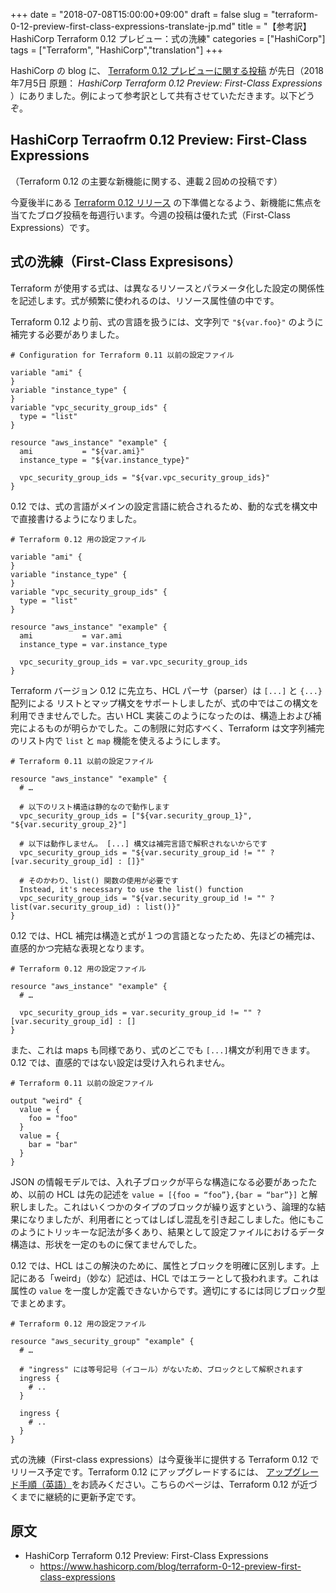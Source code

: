 ﻿+++
date = "2018-07-08T15:00:00+09:00"
draft = false
slug = "terraform-0-12-preview-first-class-expressions-translate-jp.md"
title = "【参考訳】HashiCorp Terraform 0.12 プレビュー：式の洗練" 
categories = ["HashiCorp"]
tags = ["Terraform", "HashiCorp","translation"]
+++

HashiCorp の blog に、  [Terraform 0.12 プレビューに関する投稿](terraform-0-12-preview-first-class-expressions) が先日（2018年7月5日 原題： _HashiCorp Terraform 0.12 Preview: First-Class Expressions_ ）にありました。例によって参考訳として共有させていただきます。以下どうぞ。

## HashiCorp Terraofrm 0.12 Preview: First-Class Expressions

<!--
This is the second post of the series highlighting new features in Terraform 0.12.
-->
（Terraform 0.12 の主要な新機能に関する、連載２回めの投稿です）

<!--
As part of the lead up to the release of Terraform 0.12 later this summer, we are publishing a blog post each week highlighting a new feature. The post this week is on first-class expressions.
-->
今夏後半にある [Terraform 0.12 リリース](https://pocketstudio.net/2018/07/07/cterraform-0-1-2-preview-translate-jp.md/) の下準備となるよう、新機能に焦点を当てたブログ投稿を毎週行います。今週の投稿は優れた式（First-Class Expressions）です。

<!--
First-Class Expressions
-->
## 式の洗練（First-Class Expresisons）

<!--
Terraform uses expressions to describe the relationship between different resources and to parameterize configuration. Expressions are most often used within resource attribute values.
-->
Terraform が使用する式は、は異なるリソースとパラメータ化した設定の関係性を記述します。式が頻繁に使われるのは、リソース属性値の中です。

<!--
Before Terraform 0.12, the expression language was only available in interpolation sequences within strings, like "${var.foo}".
-->
Terraform 0.12 より前、式の言語を扱うには、文字列で `"${var.foo}"` のように補完する必要がありました。

```
# Configuration for Terraform 0.11 以前の設定ファイル

variable "ami" {
}
variable "instance_type" {
}
variable "vpc_security_group_ids" {
  type = "list"
}

resource "aws_instance" "example" {
  ami           = "${var.ami}"
  instance_type = "${var.instance_type}"

  vpc_security_group_ids = "${var.vpc_security_group_ids}"
}
```

<!--
In 0.12, the expression language is integrated into the main configuration language so expressions can be used directly in contexts where dynamic expressions are permitted:
-->
0.12 では、式の言語がメインの設定言語に統合されるため、動的な式を構文中で直接書けるようになりました。


```
# Terraform 0.12 用の設定ファイル

variable "ami" {
}
variable "instance_type" {
}
variable "vpc_security_group_ids" {
  type = "list"
}

resource "aws_instance" "example" {
  ami           = var.ami
  instance_type = var.instance_type

  vpc_security_group_ids = var.vpc_security_group_ids
}
```

<!--
In versions of Terraform prior to 0.12, the HCL parser supports list and map syntax via [...] and {...} sequences, but it is not possible to use this syntax in conjunction with expressions. This is an artifact of the old HCL implementation having distinct phases for structure and interpolation. To work around this limitation, Terraform provides the list and map functions for building lists inside interpolation expressions:
-->
Terraform バージョン 0.12 に先立ち、HCL パーサ（parser）は `[...]` と `{...}` 配列による リストとマップ構文をサポートしましたが、式の中ではこの構文を利用できませんでした。古い HCL 実装このようになったのは、構造上および補完によるものが明らかでした。この制限に対応すべく、Terraform は文字列補完のリスト内で `list` と `map` 機能を使えるようにします。

```
# Terraform 0.11 以前の設定ファイル

resource "aws_instance" "example" {
  # …

  # 以下のリスト構造は静的なので動作します
  vpc_security_group_ids = ["${var.security_group_1}", "${var.security_group_2}"]

  # 以下は動作しません。 [...] 構文は補完言語で解釈されないからです
  vpc_security_group_ids = "${var.security_group_id != "" ? [var.security_group_id] : []}"

  # そのかわり、list() 関数の使用が必要です
  Instead, it's necessary to use the list() function
  vpc_security_group_ids = "${var.security_group_id != "" ? list(var.security_group_id) : list()}"
}
```

<!--
In 0.12, HCL incorporates both structure and expressions into a single language, so the last expression above can be expressed more intuitively and concisely:
-->
0.12 では、HCL 補完は構造と式が１つの言語となったため、先ほどの補完は、直感的かつ完結な表現となります。

```
# Terraform 0.12 用の設定ファイル

resource "aws_instance" "example" {
  # …

  vpc_security_group_ids = var.security_group_id != "" ? [var.security_group_id] : []
}
```

<!--
This is also true of maps, allowing the {...} syntax to be used anywhere in an expression. In 0.12, HCL also no longer accepts the following counter-intuitive configuration:
-->
また、これは maps も同様であり、式のどこでも `[...]`構文が利用できます。0.12 では、直感的ではない設定は受け入れられません。

```
# Terraform 0.11 以前の設定ファイル

output "weird" {
  value = {
    foo = "foo"
  }
  value = {
    bar = "bar"
  }
}
```
<!--
Due to its attempts to flatten nested block structures down to JSON’s information model, HCL would previously interpret the above as value = [{foo = “foo”},{bar = “bar”}]. While this is a logical consequence of how repeated blocks of the same type behave, it has often caused confusion for users. There are many other tricky behaviors of this sort, which cause the resulting data structure to not conform to the shape given in configuration.
-->
JSON の情報モデルでは、入れ子ブロックが平らな構造になる必要があったため、以前の HCL は先の記述を `value = [{foo = “foo”},{bar = “bar”}]` と解釈しました。これはいくつかのタイプのブロックが繰り返すという、論理的な結果になりましたが、利用者にとってはしばし混乱を引き起こしました。他にもこのようにトリッキーな記法が多くあり、結果として設定ファイルにおけるデータ構造は、形状を一定のものに保てませんでした。

<!--
In 0.12, HCL resolves this by making an explicit distinction between attributes and blocks. The above “weird” output now produces an error in HCL, because the attribute value may be defined only once. It is valid to have more than one instance of the same block type:
-->
0.12 では、HCL はこの解決のために、属性とブロックを明確に区別します。上記にある「weird」（妙な）記述は、HCL ではエラーとして扱われます。これは属性の `value` を一度しか定義できないからです。適切にするには同じブロック型でまとめます。

```
# Terraform 0.12 用の設定ファイル

resource "aws_security_group" "example" {
  # …

  # "ingress" には等号記号（イコール）がないため、ブロックとして解釈されます
  ingress {
    # ..
  }

  ingress {
    # ..
  }
}
```

<!--
First-class expressions will be released in Terraform 0.12, coming later this summer. To learn more about how to upgrade to Terraform 0.12, read the upgrade instructions which will be continuously updated as we get closer to releasing Terraform 0.12.
-->
式の洗練（First-class expressions）は今夏後半に提供する Terraform 0.12 でリリース予定です。Terraform 0.12 にアップグレードするには、 [アップグレード手順（英語）](https://www.terraform.io/upgrade-guides/0-12.html)をお読みください。こちらのページは、Terraform 0.12 が近づくまでに継続的に更新予定です。

## 原文

* HashiCorp Terraform 0.12 Preview: First-Class Expressions
  * https://www.hashicorp.com/blog/terraform-0-12-preview-first-class-expressions

